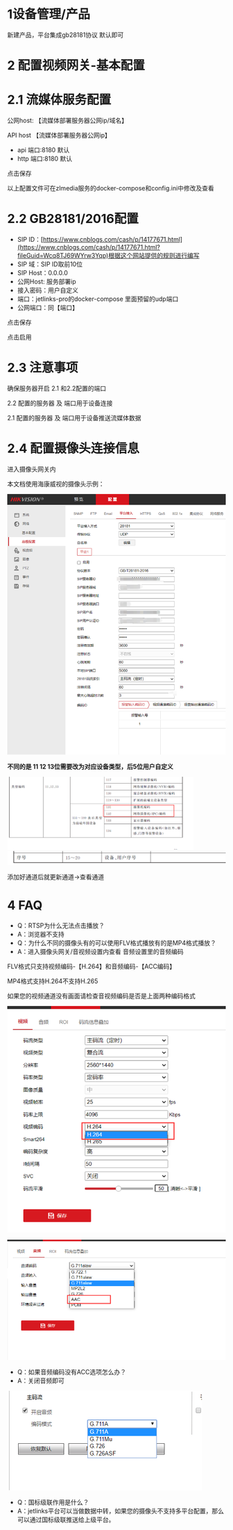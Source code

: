 # 1设备管理/产品
新建产品，平台集成gb28181协议 默认即可

# 2 配置视频网关-基本配置
# 2.1 流媒体服务配置

公网host: 【流媒体部署服务器公网ip/域名】

API host 【流媒体部署服务器公网ip】

* api 端口:8180 默认
* http 端口:8180 默认


点击保存

以上配置文件可在zlmedia服务的docker-compose和config.ini中修改及查看

# 2.2 GB28181/2016配置

* SIP ID：[https://www.cnblogs.com/cash/p/14177671.html](https://www.cnblogs.com/cash/p/14177671.html?fileGuid=Wcq8TJ69WYrw3Yqp)根据这个网站提供的规则进行编写
* SIP 域：SIP ID取前10位
* SIP Host：0.0.0.0
* 公网Host: 服务部署ip
* 接入密码：用户自定义
* 端口：jetlinks-pro的docker-compose 里面预留的udp端口
* 公网端口：同【端口】

点击保存

点击启用

# 2.3 注意事项

确保服务器开启 2.1 和2.2配置的端口

2.2 配置的服务器 及 端口用于设备连接

2.1 配置的服务器 及 端口用于设备推送流媒体数据

# 2.4 配置摄像头连接信息

进入摄像头网关内

本文档使用海康威视的摄像头示例：

![摄像头网关截图](./src/image.png)

**不同的是 11 12 13位需要改为对应设备类型，后5位用户自定义**

![摄像头网关截图](./src/image1.png)
![摄像头网关截图](./src/image2.png)

添加好通道后就更新通道->查看通道

# 4 FAQ
* Q：RTSP为什么无法点击播放？
* A：浏览器不支持
* Q：为什么不同的摄像头有的可以使用FLV格式播放有的是MP4格式播放？
* A：进入摄像头网关/音视频设置内查看 音频设置里的音频编码

FLV格式只支持视频编码-【H.264】和音频编码-【ACC编码】

MP4格式支持H.264不支持H.265

如果您的视频通道没有画面请检查音视频编码是否是上面两种编码格式

![摄像头网关截图](./src/image3.png)

![摄像头网关截图](./src/image4.png)


* Q：如果音频编码没有ACC选项怎么办？
* A：关闭音频即可

![摄像头网关截图](./src/image5.png)

* Q：国标级联作用是什么？
* A：jetlinks平台可以当做数据中转，如果您的摄像头不支持多平台配置，那么可以通过国标级联推送给上级平台。




